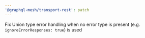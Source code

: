 ```yaml
---
'@graphql-mesh/transport-rest': patch
---
```


Fix Union type error handling when no error type is present (e.g. `ignoreErrorResponses: true`) is used
